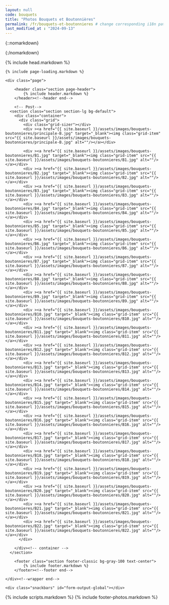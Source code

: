 ```yaml
---
layout: null
code: bouquets
title: "Photos Bouquets et Boutonnières"
permalink: /fr/bouquets-et-boutonnieres # change corresponding i18n path variable if permalink changed here!
last_modified_at : "2024-09-13"
---
```

{::nomarkdown}
<!DOCTYPE html>
{:/nomarkdown}
<html class="wide wow-animation" lang="fr">
{% include head.markdown %}

<body>
	
	{% include page-loading.markdown %}

	<div class="page">
			
		<header class="section page-header">
			{% include header.markdown %}
		</header><!--header end-->

		<!-- Post-->
      <section class="section section-lg bg-default">
        <div class="container">
          <div class="grid">
            <div class="grid-sizer"></div>
            <div ><a href="{{ site.baseurl }}/assets/images/bouquets-boutonnieres/principale-B.jpg" target="_blank"><img class="grid-item" src="{{ site.baseurl }}/assets/images/bouquets-boutonnieres/principale-B.jpg" alt=""/></a></div>

            <div ><a href="{{ site.baseurl }}/assets/images/bouquets-boutonnieres/B1.jpg" target="_blank"><img class="grid-item" src="{{ site.baseurl }}/assets/images/bouquets-boutonnieres/B1.jpg" alt=""/></a></div>
            <div ><a href="{{ site.baseurl }}/assets/images/bouquets-boutonnieres/B2.jpg" target="_blank"><img class="grid-item" src="{{ site.baseurl }}/assets/images/bouquets-boutonnieres/B2.jpg" alt=""/></a></div>
            <div ><a href="{{ site.baseurl }}/assets/images/bouquets-boutonnieres/B3.jpg" target="_blank"><img class="grid-item" src="{{ site.baseurl }}/assets/images/bouquets-boutonnieres/B3.jpg" alt=""/></a></div>
            <div ><a href="{{ site.baseurl }}/assets/images/bouquets-boutonnieres/B4.jpg" target="_blank"><img class="grid-item" src="{{ site.baseurl }}/assets/images/bouquets-boutonnieres/B4.jpg" alt=""/></a></div>
            <div ><a href="{{ site.baseurl }}/assets/images/bouquets-boutonnieres/B5.jpg" target="_blank"><img class="grid-item" src="{{ site.baseurl }}/assets/images/bouquets-boutonnieres/B5.jpg" alt=""/></a></div>
            <div ><a href="{{ site.baseurl }}/assets/images/bouquets-boutonnieres/B6.jpg" target="_blank"><img class="grid-item" src="{{ site.baseurl }}/assets/images/bouquets-boutonnieres/B6.jpg" alt=""/></a></div>
            <div ><a href="{{ site.baseurl }}/assets/images/bouquets-boutonnieres/B7.jpg" target="_blank"><img class="grid-item" src="{{ site.baseurl }}/assets/images/bouquets-boutonnieres/B7.jpg" alt=""/></a></div>
            <div ><a href="{{ site.baseurl }}/assets/images/bouquets-boutonnieres/B8.jpg" target="_blank"><img class="grid-item" src="{{ site.baseurl }}/assets/images/bouquets-boutonnieres/B8.jpg" alt=""/></a></div>
            <div ><a href="{{ site.baseurl }}/assets/images/bouquets-boutonnieres/B9.jpg" target="_blank"><img class="grid-item" src="{{ site.baseurl }}/assets/images/bouquets-boutonnieres/B9.jpg" alt=""/></a></div>
            <div ><a href="{{ site.baseurl }}/assets/images/bouquets-boutonnieres/B10.jpg" target="_blank"><img class="grid-item" src="{{ site.baseurl }}/assets/images/bouquets-boutonnieres/B10.jpg" alt=""/></a></div>
            <div ><a href="{{ site.baseurl }}/assets/images/bouquets-boutonnieres/B11.jpg" target="_blank"><img class="grid-item" src="{{ site.baseurl }}/assets/images/bouquets-boutonnieres/B11.jpg" alt=""/></a></div>
            <div ><a href="{{ site.baseurl }}/assets/images/bouquets-boutonnieres/B12.jpg" target="_blank"><img class="grid-item" src="{{ site.baseurl }}/assets/images/bouquets-boutonnieres/B12.jpg" alt=""/></a></div>
            <div ><a href="{{ site.baseurl }}/assets/images/bouquets-boutonnieres/B13.jpg" target="_blank"><img class="grid-item" src="{{ site.baseurl }}/assets/images/bouquets-boutonnieres/B13.jpg" alt=""/></a></div>
            <div ><a href="{{ site.baseurl }}/assets/images/bouquets-boutonnieres/B14.jpg" target="_blank"><img class="grid-item" src="{{ site.baseurl }}/assets/images/bouquets-boutonnieres/B14.jpg" alt=""/></a></div>
            <div ><a href="{{ site.baseurl }}/assets/images/bouquets-boutonnieres/B15.jpg" target="_blank"><img class="grid-item" src="{{ site.baseurl }}/assets/images/bouquets-boutonnieres/B15.jpg" alt=""/></a></div>
            <div ><a href="{{ site.baseurl }}/assets/images/bouquets-boutonnieres/B16.jpg" target="_blank"><img class="grid-item" src="{{ site.baseurl }}/assets/images/bouquets-boutonnieres/B16.jpg" alt=""/></a></div>
            <div ><a href="{{ site.baseurl }}/assets/images/bouquets-boutonnieres/B17.jpg" target="_blank"><img class="grid-item" src="{{ site.baseurl }}/assets/images/bouquets-boutonnieres/B17.jpg" alt=""/></a></div>            
            <div ><a href="{{ site.baseurl }}/assets/images/bouquets-boutonnieres/B18.jpg" target="_blank"><img class="grid-item" src="{{ site.baseurl }}/assets/images/bouquets-boutonnieres/B18.jpg" alt=""/></a></div>
            <div ><a href="{{ site.baseurl }}/assets/images/bouquets-boutonnieres/B19.jpg" target="_blank"><img class="grid-item" src="{{ site.baseurl }}/assets/images/bouquets-boutonnieres/B19.jpg" alt=""/></a></div>
            <div ><a href="{{ site.baseurl }}/assets/images/bouquets-boutonnieres/B20.jpg" target="_blank"><img class="grid-item" src="{{ site.baseurl }}/assets/images/bouquets-boutonnieres/B20.jpg" alt=""/></a></div>
            <div ><a href="{{ site.baseurl }}/assets/images/bouquets-boutonnieres/B21.jpg" target="_blank"><img class="grid-item" src="{{ site.baseurl }}/assets/images/bouquets-boutonnieres/B21.jpg" alt=""/></a></div>
            <div ><a href="{{ site.baseurl }}/assets/images/bouquets-boutonnieres/B22.jpg" target="_blank"><img class="grid-item" src="{{ site.baseurl }}/assets/images/bouquets-boutonnieres/B22.jpg" alt=""/></a></div>
          </div>

        </div><!-- container -->
      </section>

		<footer class="section footer-classic bg-gray-100 text-center">
			{% include footer.markdown %}
		</footer><!--footer end-->

	</div><!--wrapper end-->

	<div class="snackbars" id="form-output-global"></div>
{% include scripts.markdown %}
{% include footer-photos.markdown %}

</body>

</html>
